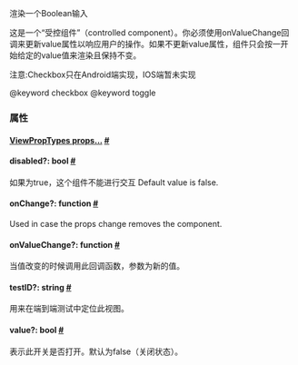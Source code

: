 渲染一个Boolean输入

这是一个“受控组件”（controlled component）。你必须使用onValueChange回调来更新value属性以响应用户的操作。如果不更新value属性，组件只会按一开始给定的value值来渲染且保持不变。

注意:Checkbox只在Android端实现，IOS端暂未实现

@keyword checkbox @keyword toggle


### 属性
<div class="props">
  <div class="prop"><h4 class="propTitle"><a class="anchor" name="viewproptypes"></a><a
    href="viewproptypes.html#props">ViewPropTypes props...</a> <a class="hash-link" href="#viewproptypes">#</a>
  </h4></div>
  <div class="prop"><h4 class="propTitle"><a class="anchor" name="disabled"></a>disabled?: <span
    class="propType">bool</span> <a class="hash-link" href="#disabled">#</a></h4>
    <div><p>如果为true，这个组件不能进行交互
      Default value is false.</p></div>
  </div>
  <div class="prop"><h4 class="propTitle"><a class="anchor" name="onchange"></a>onChange?: <span class="propType">function</span>
    <a class="hash-link" href="#onchange">#</a></h4>
    <div><p>Used in case the props change removes the component.</p></div>
  </div>
  <div class="prop"><h4 class="propTitle"><a class="anchor" name="onvaluechange"></a>onValueChange?: <span
    class="propType">function</span> <a class="hash-link" href="#onvaluechange">#</a></h4>
    <div><p>当值改变的时候调用此回调函数，参数为新的值。</p></div>
  </div>
  <div class="prop"><h4 class="propTitle"><a class="anchor" name="testid"></a>testID?: <span
    class="propType">string</span> <a class="hash-link" href="#testid">#</a></h4>
    <div><p>用来在端到端测试中定位此视图。</p></div>
  </div>
  <div class="prop"><h4 class="propTitle"><a class="anchor" name="value"></a>value?: <span class="propType">bool</span>
    <a class="hash-link" href="#value">#</a></h4>
    <div><p>表示此开关是否打开。默认为false（关闭状态）。</p></div>
  </div>
</div>
